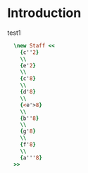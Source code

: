 # Introduction

test1
```lilypond
  \new Staff <<
    {c''2}
    \\
    {e'2}
    \\
    {c'8}
    \\
    {d'8}
    \\
    {<e'>8}
    \\
    {b''8}
    \\
    {g'8}
    \\
    {f'8}
    \\
    {a'''8}
  >>
```
